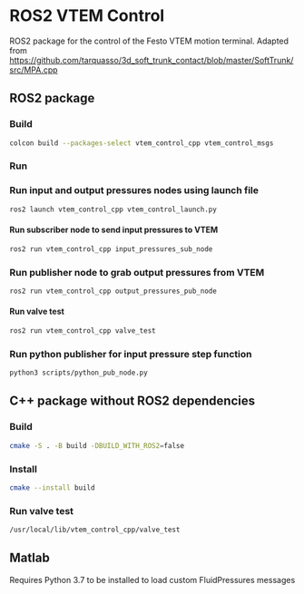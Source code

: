 # ROS2 VTEM Control
ROS2 package for the control of the Festo VTEM motion terminal. Adapted from https://github.com/tarquasso/3d_soft_trunk_contact/blob/master/SoftTrunk/src/MPA.cpp

## ROS2 package
### Build
```bash
colcon build --packages-select vtem_control_cpp vtem_control_msgs
```
### Run

### Run input and output pressures nodes using launch file
```bash
ros2 launch vtem_control_cpp vtem_control_launch.py
```

#### Run subscriber node to send input pressures to VTEM
```bash
ros2 run vtem_control_cpp input_pressures_sub_node
```

### Run publisher node to grab output pressures from VTEM
```bash
ros2 run vtem_control_cpp output_pressures_pub_node
```

#### Run valve test
```bash
ros2 run vtem_control_cpp valve_test
```

### Run python publisher for input pressure step function
```bash
python3 scripts/python_pub_node.py
```

## C++ package without ROS2 dependencies
### Build
```bash
cmake -S . -B build -DBUILD_WITH_ROS2=false
```
### Install
```bash
cmake --install build
```
### Run valve test
```bash
/usr/local/lib/vtem_control_cpp/valve_test
```

## Matlab
Requires Python 3.7 to be installed to load custom FluidPressures messages